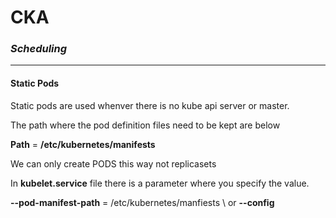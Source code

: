 # CKA

### ***Scheduling***

----
#### ****Static Pods****

Static pods are used whenver there is no kube api server or master.

The path where the pod definition files need to be kept are below

**Path** = **/etc/kubernetes/manifests**

We can only create PODS this way not replicasets

In **kubelet.service** file there is a parameter where you specify the value.

**--pod-manifest-path** = /etc/kubernetes/manfiests \\ or **--config**

